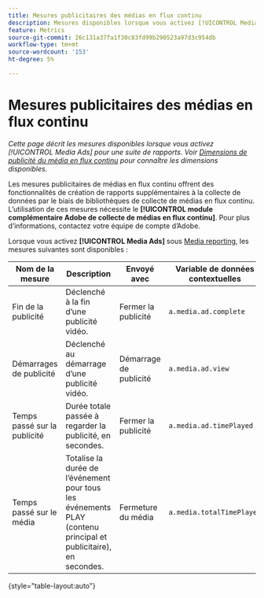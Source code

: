 ```yaml
---
title: Mesures publicitaires des médias en flux continu
description: Mesures disponibles lorsque vous activez [!UICONTROL Media Ads] pour une suite de rapports.
feature: Metrics
source-git-commit: 26c131a37fa1f30c83fd99b290523a97d3c954db
workflow-type: tm+mt
source-wordcount: '153'
ht-degree: 5%

---
```


# Mesures publicitaires des médias en flux continu

*Cette page décrit les mesures disponibles lorsque vous activez [!UICONTROL Media Ads] pour une suite de rapports. Voir [Dimensions de publicité du média en flux continu](../dimensions/sm-ads.md) pour connaître les dimensions disponibles.*

Les mesures publicitaires de médias en flux continu offrent des fonctionnalités de création de rapports supplémentaires à la collecte de données par le biais de bibliothèques de collecte de médias en flux continu. L’utilisation de ces mesures nécessite le **[!UICONTROL module complémentaire Adobe de collecte de médias en flux continu]**. Pour plus d’informations, contactez votre équipe de compte d’Adobe.

Lorsque vous activez **[!UICONTROL Media Ads]** sous [Media reporting](/help/admin/admin/c-manage-report-suites/c-edit-report-suites/media-management.md), les mesures suivantes sont disponibles :

| Nom de la mesure | Description | Envoyé avec | Variable de données contextuelles |
| --- | --- | --- | --- |
| Fin de la publicité | Déclenché à la fin d’une publicité vidéo. | Fermer la publicité | `a.media.ad.complete` |
| Démarrages de publicité | Déclenché au démarrage d’une publicité vidéo. | Démarrage de publicité | `a.media.ad.view` |
| Temps passé sur la publicité | Durée totale passée à regarder la publicité, en secondes. | Fermer la publicité | `a.media.ad.timePlayed` |
| Temps passé sur le média | Totalise la durée de l’événement pour tous les événements PLAY (contenu principal et publicitaire), en secondes. | Fermeture du média | `a.media.totalTimePlayed` |

{style="table-layout:auto"}
